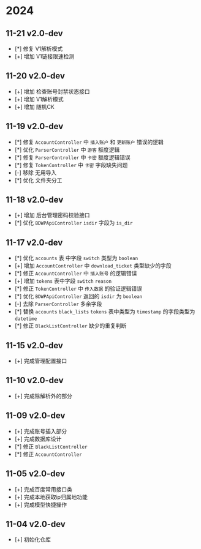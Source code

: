 # 2024

## 11-21 v2.0-dev

- [*] 修复 V1解析模式
- [+] 增加 V1链接限速检测

## 11-20 v2.0-dev

- [+] 增加 检查账号封禁状态接口
- [+] 增加 V1解析模式
- [+] 增加 随机CK

## 11-19 v2.0-dev

- [*] 修复 `AccountController` 中 `插入账户` 和 `更新账户` 错误的逻辑
- [*] 优化 `ParserController` 中 `游客` 额度逻辑
- [*] 修复 `ParserController` 中 `卡密` 额度逻辑错误
- [*] 修复 `TokenController` 中 `卡密` 字段缺失问题
- [-] 移除 无用导入
- [*] 优化 文件夹分工

## 11-18 v2.0-dev

- [+] 增加 后台管理密码校验接口
- [*] 优化 `BDWPApiController` `isdir` 字段为 `is_dir`

## 11-17 v2.0-dev

- [*] 优化 `accounts` 表 中字段 `switch` 类型为 `boolean`
- [+] 增加 `AccountController` 中 `download_ticket` 类型缺少的字段
- [*] 修正 `AccountController` 中 `插入账号` 的逻辑错误
- [+] 增加 `tokens` 表中字段 `switch` `reason`
- [*] 修正 `TokenController` 中 `传入数据` 的验证逻辑错误
- [*] 优化 `BDWPApiController` 返回的 `isdir` 为 `boolean`
- [-] 去除 `ParserController` 多余字段
- [*] 替换 `accounts` `black_lists` `tokens` 表中类型为 `timestamp` 的字段类型为 `datetime`
- [*] 修正 `BlackListController` 缺少的重复判断

## 11-15 v2.0-dev

- [+] 完成管理配置接口

## 11-10 v2.0-dev

- [+] 完成除解析外的部分

## 11-09 v2.0-dev

- [+] 完成账号插入部分
- [+] 完成数据库设计
- [*] 修正 `BlackListController`
- [*] 修正 `AccountController`

## 11-05 v2.0-dev

- [+] 完成百度常用接口类
- [+] 完成本地获取ip归属地功能
- [+] 完成模型快捷操作

## 11-04 v2.0-dev

- [+] 初始化仓库
